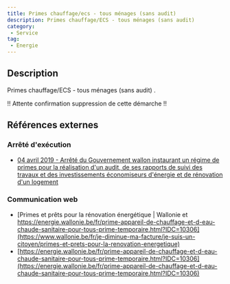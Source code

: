 ```yaml
---
title: Primes chauffage/ecs - tous ménages (sans audit) 
description: Primes chauffage/ECS - tous ménages (sans audit) 
category: 
 - Service
tag: 
 - Energie
---
```


## Description

Primes chauffage/ECS - tous ménages (sans audit) .

!! Attente confirmation suppression de cette démarche !!

## Références externes 

### Arrêté d'exécution

- [04 avril 2019 - Arrêté du Gouvernement wallon instaurant un régime de primes pour la réalisation d'un audit, de ses rapports de suivi des travaux et des investissements économiseurs d'énergie et de rénovation d'un logement](https://wallex.wallonie.be/eli/arrete/2019/04/04/2019203007/2022/06/01)
### Communication web

- [Primes et prêts pour la rénovation énergétique | Wallonie et https://energie.wallonie.be/fr/prime-appareil-de-chauffage-et-d-eau-chaude-sanitaire-pour-tous-prime-temporaire.html?IDC=10306](https://www.wallonie.be/fr/je-diminue-ma-facture/je-suis-un-citoyen/primes-et-prets-pour-la-renovation-energetique)
- [https://energie.wallonie.be/fr/prime-appareil-de-chauffage-et-d-eau-chaude-sanitaire-pour-tous-prime-temporaire.html?IDC=10306](https://energie.wallonie.be/fr/prime-appareil-de-chauffage-et-d-eau-chaude-sanitaire-pour-tous-prime-temporaire.html?IDC=10306)


